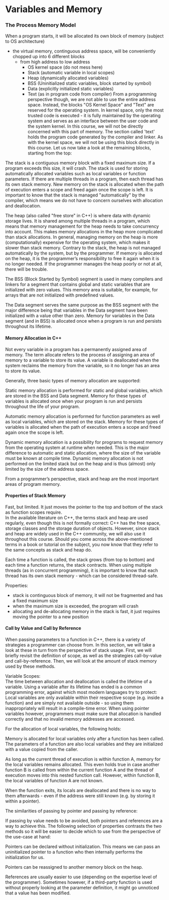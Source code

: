 # Variables and Memory

### The Process Memory Model

When a program starts, it will be allocated its own block of memory (subject to OS architecture)
- the virtual memory, continguous address space, will be conveniently chopped up into 6 different blocks
    - from high address to low address
        - OS kernel space (do not mess here)
        - Stack (automatic variable in local scopes)
        - Heap (dynamically allocated variables)
        - BSS (Uninitialized static variables, block started by symbol)
        - Data (explicitly initialized static variables)
        - Text (as in program code from compiler)
From a programming perspective though, we are not able to use the entire address space. Instead, the blocks "OS Kernel Space" and "Text" are reserved for the operating system. In kernel space, only the most trusted code is executed - it is fully maintained by the operating system and serves as an interface between the user code and the system kernel. In this course, we will not be directly concerned with this part of memory. The section called 'text' holds the program code generated by the compiler and linker. As with the kernel space, we will not be using this block directly in this course. Let us now take a look at the remaining blocks, starting from the top:

The stack is a contiguous memory block with a fixed maximum size. If a program exceeds this size, it will crash. The stack is used for storing automatically allocated variables such as local variables or function parameters. If there are multiple threads in a program, then each thread has its own stack memory. New memory on the stack is allocated when the path of execution enters a scope and freed again once the scope is left. It is important to know that the stack is managed "automatically" by the compiler, which means we do not have to concern ourselves with allocation and deallocation.

The heap (also called "free store" in C++) is where data with dynamic storage lives. It is shared among multiple threads in a program, which means that memory management for the heap needs to take concurrency into account. This makes memory allocations in the heap more complicated than stack allocations. In general, managing memory on the heap is more (computationally) expensive for the operating system, which makes it slower than stack memory. Contrary to the stack, the heap is not managed automatically by the system, but by the programmer. If memory is allocated on the heap, it is the programmer’s responsibility to free it again when it is no longer needed. If the programmer manages the heap poorly or not at all, there will be trouble.

The BSS (Block Started by Symbol) segment is used in many compilers and linkers for a segment that contains global and static variables that are initialized with zero values. This memory area is suitable, for example, for arrays that are not initialized with predefined values.

The Data segment serves the same purpose as the BSS segment with the major difference being that variables in the Data segment have been initialized with a value other than zero. Memory for variables in the Data segment (and in BSS) is allocated once when a program is run and persists throughout its lifetime.

#### Memory Allocation in C++

Not every variable in a program has a permanently assigned area of memory. The term allocate refers to the process of assigning an area of memory to a variable to store its value. A variable is deallocated when the system reclaims the memory from the variable, so it no longer has an area to store its value.

Generally, three basic types of memory allocation are supported:

Static memory allocation is performed for static and global variables, which are stored in the BSS and Data segment. Memory for these types of variables is allocated once when your program is run and persists throughout the life of your program.

Automatic memory allocation is performed for function parameters as well as local variables, which are stored on the stack. Memory for these types of variables is allocated when the path of execution enters a scope and freed again once the scope is left.

Dynamic memory allocation is a possibility for programs to request memory from the operating system at runtime when needed. This is the major difference to automatic and static allocation, where the size of the variable must be known at compile time. Dynamic memory allocation is not performed on the limited stack but on the heap and is thus (almost) only limited by the size of the address space.

From a programmer’s perspective, stack and heap are the most important areas of program memory.


#### Properties of Stack Memory

Fast, but limited. It just moves the pointer to the top and bottom of the stack as function scopes require.  
In the available literature on C++, the terms stack and heap are used regularly, even though this is not formally correct: C++ has the free space, storage classes and the storage duration of objects. However, since stack and heap are widely used in the C++ community, we will also use it throughout this course. Should you come across the above-mentioned terms in a book or tutorial on the subject, you now know that they refer to the same concepts as stack and heap do.  

Each time a function is called, the stack grows (from top to bottom) and each time a function returns, the stack contracts. When using multiple threads (as in concurrent programming), it is important to know that each thread has its own stack memory - which can be considered thread-safe.

Properties:
- stack is continguous block of memory, it will not be fragmented and has a fixed maximum size
- when the maximum size is exceeded, the program will crash
- allocating and de-allocating memory in the stack is fast, it just requires moving the pointer to a new position


#### Call by Value and Call by Reference

When passing parameters to a function in C++, there is a variety of strategies a programmer can choose from. In this section, we will take a look at these in turn from the perspective of stack usage. First, we will briefly revisit the definition of scope, as well as the strategies call-by-value and call-by-reference. Then, we will look at the amount of stack memory used by these methods.

Variable Scopes:  
The time between allocation and deallocation is called the lifetime of a variable. Using a variable after its lifetime has ended is a common programming error, against which most modern languages try to protect: Local variables are only available within their respective scope (e.g. inside a function) and are simply not available outside - so using them inappropriately will result in a compile-time error. When using pointer variables however, programmers must make sure that allocation is handled correctly and that no invalid memory addresses are accessed.

For the allocation of local variables, the following holds:

Memory is allocated for local variables only after a function has been called. The parameters of a function are also local variables and they are initialized with a value copied from the caller.

As long as the current thread of execution is within function A, memory for the local variables remains allocated. This even holds true in case another function B is called from within the current function A and the thread of execution moves into this nested function call. However, within function B, the local variables of function A are not known.

When the function exits, its locals are deallocated and there is no way to them afterwards - even if the address were still known (e.g. by storing it within a pointer).


The similarities of passing by pointer and passing by reference:

If passing by value needs to be avoided, both pointers and references are a way to achieve this. The following selection of properties contrasts the two methods so it will be easier to decide which to use from the perspective of the use-case at hand:

Pointers can be declared without initialization. This means we can pass an uninitialized pointer to a function who then internally performs the initialization for us.

Pointers can be reassigned to another memory block on the heap.

References are usually easier to use (depending on the expertise level of the programmer). Sometimes however, if a third-party function is used without properly looking at the parameter definition, it might go unnoticed that a value has been modified.

